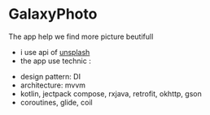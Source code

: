 # GalaxyPhoto
The app help we find more picture beutifull
- i use api of [unsplash](https://unsplash.com/)
- the app use technic :
+ design pattern: DI
+ architecture: mvvm
+ kotlin, jectpack compose, rxjava, retrofit, okhttp, gson
+ coroutines, glide, coil
